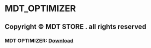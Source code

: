 # MDT_OPTIMIZER
## Copyright © MDT STORE . all rights reserved
### MDT OPTIMIZER: [Download](https://github.com/RuanDavid7/MDT_OPTIMIZER/releases/download/setup/MDT.Optimizer.exe)
